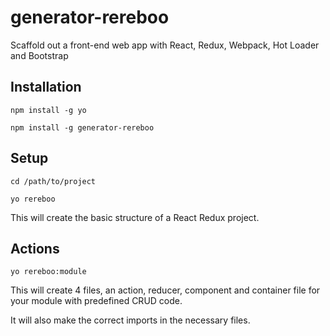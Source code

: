 # generator-rereboo

Scaffold out a front-end web app with React, Redux, Webpack, Hot Loader and Bootstrap

## Installation

`npm install -g yo`

`npm install -g generator-rereboo`

## Setup

`cd /path/to/project`

`yo rereboo`

This will create the basic structure of a React Redux project.

## Actions

`yo rereboo:module`

This will create 4 files, an action, reducer, component and container file for your module with predefined CRUD code.

It will also make the correct imports in the necessary files.
